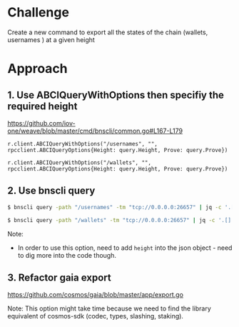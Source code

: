 # Challenge

Create a new command to export all the states of the chain (wallets, usernames ) at a given height

# Approach

## 1. Use ABCIQueryWithOptions then specifiy the required height

https://github.com/iov-one/weave/blob/master/cmd/bnscli/common.go#L167-L179

```golang
r.client.ABCIQueryWithOptions("/usernames", "", rpcclient.ABCIQueryOptions{Height: query.Height, Prove: query.Prove})

r.client.ABCIQueryWithOptions("/wallets", "", rpcclient.ABCIQueryOptions{Height: query.Height, Prove: query.Prove})
```

## 2. Use bnscli query

```bash
$ bnscli query -path "/usernames" -tm "tcp://0.0.0.0:26657" | jq -c '.[] | select(.Value.height >= $HEIGHT)'

$ bnscli query -path "/wallets" -tm "tcp://0.0.0.0:26657" | jq -c '.[] | select(.Value.height >= $HEIGHT)'
```

Note:
- In order to use this option, need to add `height` into the json object - need to dig more into the code though.

## 3. Refactor gaia export

https://github.com/cosmos/gaia/blob/master/app/export.go

Note: This option might take time because we need to find the library equivalent of cosmos-sdk (codec, types, slashing, staking).